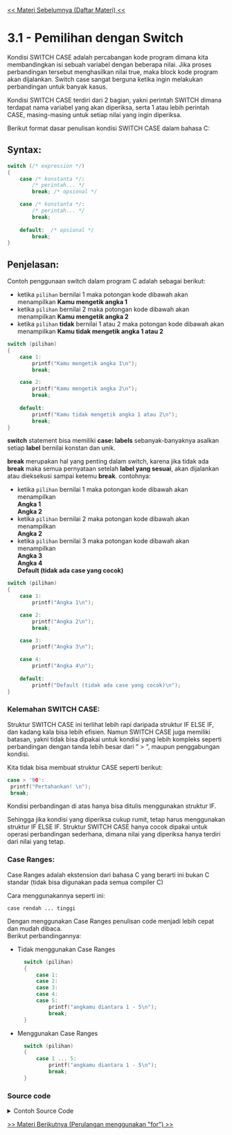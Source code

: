 [<< Materi Sebelumnya (Daftar Materi) <<](../DaftarMateri.md)
# 3.1 - Pemilihan dengan Switch

Kondisi SWITCH CASE adalah percabangan kode program dimana kita membandingkan isi sebuah variabel dengan beberapa nilai. Jika proses perbandingan tersebut menghasilkan nilai true, maka block kode program akan dijalankan. Switch case sangat berguna ketika ingin melakukan perbandingan untuk banyak kasus.

Kondisi SWITCH CASE terdiri dari 2 bagian, yakni perintah SWITCH dimana terdapat nama variabel yang akan diperiksa, serta 1 atau lebih perintah CASE, masing-masing untuk setiap nilai yang ingin diperiksa.

Berikut format dasar penulisan kondisi SWITCH CASE dalam bahasa C:

## Syntax:

```c
switch (/* expression */)
{
    case /* konstanta */:
        /* perintah... */
        break; /* opsional */

    case /* konstanta */:
        /* perintah... */
        break; 
        
    default:  /* opsional */
        break; 
}
```

## Penjelasan:

Contoh penggunaan switch dalam program C adalah sebagai berikut:
- ketika `pilihan` bernilai 1 maka potongan kode dibawah akan menampilkan **Kamu mengetik angka 1**
- ketika `pilihan` bernilai 2 maka potongan kode dibawah akan menampilkan **Kamu mengetik angka 2**
- ketika `pilihan` **tidak** bernilai 1 atau 2 maka potongan kode dibawah akan menampilkan **Kamu tidak mengetik angka 1 atau 2**

```c
switch (pilihan)
{
    case 1:
        printf("Kamu mengetik angka 1\n");
        break; 

    case 2:
        printf("Kamu mengetik angka 2\n");
        break; 
        
    default:  
        printf("Kamu tidak mengetik angka 1 atau 2\n");
        break; 
}
```

**switch** statement bisa memiliki **case: labels** sebanyak-banyaknya asalkan setiap **label** bernilai konstan dan unik.

**break** merupakan hal yang penting dalam switch, karena jika tidak ada **break** maka semua pernyataan setelah **label yang sesuai**, akan dijalankan atau dieksekusi sampai ketemu **break**. contohnya: 

- ketika `pilihan` bernilai 1 maka potongan kode dibawah akan menampilkan <br> **Angka 1** <br> **Angka 2**
- ketika `pilihan` bernilai 2 maka potongan kode dibawah akan menampilkan <br> **Angka 2**
- ketika `pilihan` bernilai 3 maka potongan kode dibawah akan menampilkan <br> **Angka 3** <br> **Angka 4** <br> **Default (tidak ada case yang cocok)**


```c
switch (pilihan)
{
    case 1:
        printf("Angka 1\n");

    case 2:
        printf("Angka 2\n");
        break;

    case 3:
        printf("Angka 3\n");

    case 4:
        printf("Angka 4\n");
        
    default:  
        printf("Default (tidak ada case yang cocok)\n");
}
```

### Kelemahan SWITCH CASE:
Struktur SWITCH CASE ini terlihat lebih rapi daripada struktur IF ELSE IF, dan kadang kala bisa lebih efisien. Namun SWITCH CASE juga memiliki batasan, yakni tidak bisa dipakai untuk kondisi yang lebih kompleks seperti perbandingan dengan tanda lebih besar dari ” > “, maupun penggabungan kondisi.

Kita tidak bisa membuat struktur CASE seperti berikut:

 ```c
 case > '90':
  printf("Pertahankan! \n");
  break;
  ```
Kondisi perbandingan di atas hanya bisa ditulis menggunakan struktur IF.

Sehingga jika kondisi yang diperiksa cukup rumit, tetap harus menggunakan struktur IF ELSE IF. Struktur SWITCH CASE hanya cocok dipakai untuk operasi perbandingan sederhana, dimana nilai yang diperiksa hanya terdiri dari nilai yang tetap.

### Case Ranges:
Case Ranges adalah ekstension dari bahasa C yang berarti ini bukan C standar (tidak bisa digunakan pada semua compiler C)

Cara menggunakannya seperti ini:
```
case rendah ... tinggi
```
Dengan menggunakan Case Ranges penulisan code menjadi lebih cepat dan mudah dibaca.<br> Berikut perbandingannya:
- Tidak menggunakan Case Ranges
  ```c
    switch (pilihan)
    {
        case 1:
        case 2:
        case 3:
        case 4:
        case 5:
            printf("angkamu diantara 1 - 5\n");
            break;
    }
  ```
- Menggunakan Case Ranges
  ```c
    switch (pilihan)
    {
        case 1 ... 5:
            printf("angkamu diantara 1 - 5\n");
            break;
    }
    ```

### Source code
<details>
  <summary>Contoh Source Code</summary>

  ```c
#include <stdio.h>

int main() {
    double angka1, angka2, hasil;
    char option;

    printf("Masukkan Angka Pertama, Operator, Angka Kedua. yang mana Operatornya diantara (+, -, *, /): \n ");
    scanf("%lf %c %lf", &angka1, &option, &angka2);

    switch (option) {
        case '+':
            hasil = angka1 + angka2;
            break;

        case '-':
            hasil = angka1 - angka2;
            break;

        case '*':
            hasil = angka1 * angka2;
            break;

        case '/':
            if(angka2 == 0) {
              printf("Tidak diperbolehkan membagi dengan 0\n");
              break;
            }

            hasil = angka1 / angka2;
            break;

        default:
            printf("Operator salah");
    }

    printf("%.1lf %c %.1lf = %.1lf\n", angka1, option, angka2, hasil);
}
  ```
</details>

[>> Materi Berikutnya (Perulangan menggunakan "for") >>](2-ForLoop.md)
